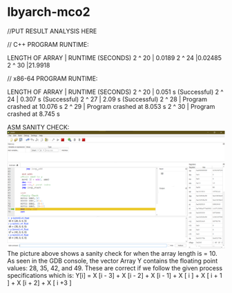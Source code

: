 # lbyarch-mco2

//PUT RESULT ANALYSIS HERE


// C++ PROGRAM RUNTIME:

LENGTH OF ARRAY |  RUNTIME (SECONDS)
2 ^ 20          | 0.0189
2 ^ 24          |0.02485
2 ^ 30          |21.9918


// x86-64 PROGRAM RUNTIME:

LENGTH OF ARRAY |  RUNTIME (SECONDS)
2 ^ 20          |   0.051 s (Successful)
2 ^ 24          |   0.307 s (Successful)
2 ^ 27          |   2.09  s (Successful)
2 ^ 28          |   Program crashed at 10.076 s
2 ^ 29          |   Program crashed at 8.053 s
2 ^ 30          |   Program crashed at 8.745 s

ASM SANITY CHECK:
![Sanity Check}](ASM_SANITYCHECK.png)
The picture above shows a sanity check for when the array length is = 10. As seen in the GDB console, the vector Array Y contains the floating point values: 28, 35, 42, and  49. These are correct if we follow the given process specifications which is:
Y[i] = X [i - 3] + X [i - 2] + X [i - 1] + X [ i ] + X [ i + 1 ] + X [i + 2] + X [ i +3 ]

